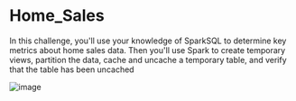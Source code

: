 # Home_Sales

In this challenge, you'll use your knowledge of SparkSQL to determine key metrics about home sales data. Then you'll use Spark to create temporary views, partition the data, cache and uncache a temporary table, and verify that the table has been uncached



![image](https://github.com/jalainep/Home_Sales/assets/143963189/db202f5c-71d4-4459-b33f-6b6225065675)

